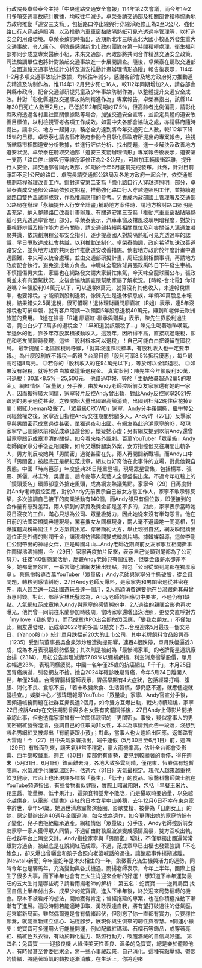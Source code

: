 行政院長卓榮泰今主持「中央道路交通安全會報」114年第2次會議，而今年1至2月多項交通事故統計數據，均較往年減少。卓榮泰請交通部及相關部會積極協助地方政府推動「道安三支箭」，包括路口停止線與行穿線淨距修正為2至3公尺、強化路口行人穿越道照明，以及推動汽車車窗黏貼隔熱紙可見光透過率管理等，以打造安全的用路環境。卓榮泰致詞時指出，近期新北市三峽區北大國小校區外發生重大交通事故，令人痛心。卓院長感謝新北市政府團隊在第一時間積極處理，衛生福利部亦同步成立專案醫療小組，未來交通部、內政部將共同合作精進交通安全政策，司法檢調單位也將針對該起交通事故進一步展開調查。隨後，卓榮泰在聽取交通部「全國道路交通事故統計分析及道安推動計畫辦理情形追蹤」報告後表示，114年1-2月多項交通事故統計數據，均較往年減少，感謝各部會及地方政府努力推動道安精進及防制作為。惟114年1-2月兒少死亡16人，較112年同期增加2人，請各部會與縣市政府，配合交通部研提兒童及少年事故防制作為，以整體提升交通安全成效。針對「彰化縣道路交通事故防制精進作為」專案報告，卓榮泰指出，該縣114年30日死亡人數至2月止，已低於112年同期的17.5％，但高齡者比例偏高，請彰化縣政府透過各村里社區關懷據點等場合，加強交通安全宣導，並設定具體的道安改善目標值，以利檢視管考各項工作成效。如需中央各部會協助之處，亦請縣府隨時提出，讓中央、地方一起努力，務必全力達到將今年交通死亡人數，較112年下降15％的目標。卓榮泰也請各縣市政府參酌今日彰化縣政府所提出的專案報告，檢視所轄縣市相關道安分析數據，並進行評估分析、找出問題，進一步解決及改善地方道安狀況。卓榮泰在聽取交通部「道安三支箭辦理情形」專案報告後表示，道安第一支箭「路口停止線與行穿線淨距修正為2-3公尺」，可增加車輛緩衝距離，提升行人安全，請交通部會同內政部，如期於今年6月底前完成發布。此外，針對目前淨距不足1公尺的路口，卓院長請交通部公路局及各地方政府一起合作，依交通部規劃時程辦理改善工作。針對道安第二支箭「強化路口行人穿越道照明」部分，卓榮泰責成交通部公路局依預定期程，推動強化路口行人穿越道照明工作，並持續追蹤路口雙色溫試辦成效，作為推廣應用的參考。另責成內政部國土管理署及交通部公路局在辦理「永續提升人行安全計畫｣補助地方案件時，請地方檢討路口照明是否充足，納入整體路口改善計畫辦理。有關道安第三支箭「推動汽車車窗黏貼隔熱紙可見光透過率管理」部分，卓榮泰表示，汽車車窗及擋風玻璃明暗程度，對於行車視野辨識及操作能力皆有關聯，請交通部持續與相關單位及利害關係人溝通並凝聚共識，依規劃期程公布安全指引，逐步提高國人對於隔熱紙可見光透過率的認識，早日爭取達成社會共識，以利推動法制化。卓榮泰強調，政府希望加速改善道路安全，並與地方政府共同合作推動道安改善措施。倘若地方政府於年度計畫中遭遇困難，中央可以統合處理，並由交通部研擬計畫，周延規劃相關事項，再請地方政府配合執行，避免造成地方負擔。中職味全龍隊球員張政禹昨日下午發生車禍，不慎撞傷男大生，家屬也在網路發文請大家幫忙集氣，今天味全龍球團公布，張政禹並未有有酒駕狀況，之後會協助調查跟幫助家屬了解狀況。【時報-台北電】你知道嗎？年領股利94萬元以下，可以退稅8萬元，就算沒有其他收入，未達報稅標準，也要報稅，才能領到股利退稅，像陳先生是退休領息族，年領30萬股息未報稅，結果錯失2.5萬退稅，很可惜啊！退休理財顧問廖嘉紅（R姐）表示，連5年沒報稅也可補申報，就有客戶阿姨一次領回5年股息退稅40萬元，賺到和老伴去歐洲旅遊的費用。 R姐在臉書「R姐 廖嘉紅-繼承與贈與」表示，陳先生靠股利過生活，竟白白少了2萬多的退稅金？「早知道就該報稅了...」陳先生喝著咖啡嘆氣。 半退休的他，靠多年存股累積被動收入。這幾年，因所得不高，直接跳過報稅，卻在和老友閒聊時發現，這些「股利根本可以退稅」！自己可能白白把錢留在國稅局。 最新提醒：北區國稅局呼籲，「就算沒達課稅標準，有股利收入也一定要申報。」為什麼股利族不報稅＝虧錢？台灣目前「股利可享8.5%抵稅優惠」，每戶最高可退8萬元。 ◎若你的「股利收入約在94萬元以下」，等於可以全額退稅。 ◎如果沒有報稅，就等於白白放棄這筆退稅金。 真實案例：陳先生今年領股利30萬，可退稅：30萬×8.5%＝25,500元。 他錯過申報，等於「主動放棄超過2萬5的現金」。網紅情侶「眾量級」分手後，由於Andy老師控訴前女友家寧還有她的一家人，因而獲得廣大同情，家寧發片反控Andy曾出軌，對此Andy反控家寧2021先跟別的男子過從甚密，之後開始大量出國跟高額消費，出國到杜拜2晚住宿花掉9萬；網紅Joeman發聲了。「眾量級CROWD」家寧、Andy分手後開撕，繼爭奪公司經營權之後，家寧近日指控Andy交往期間劈腿多人，Andy昨（27日）反擊家寧與男閨密范成章過從甚密，單獨過夜和出國。有網友為此追溯家寧的IG，發現家寧早已刪除以前和范成章出遊合照，懷疑她心虛；另有網友提到以前Andy還曾幫家寧跟范成章澄清的關係，如今看來格外諷刺。百萬YouTuber「眾量級」Andy老師與家寧分手後互相開撕，如今又爆劈腿案外案，女方指控他交往期間出軌多人，男方則反咬她與「男閨密」過從甚密在先，兩人再開闢新戰場。而Andy口中的「男閨密」被起底正是網紅范成章，網友也好奇他在此事件的立場，對此他親自表態。中國「時尚芭莎」年度盛典28日隆重登場，現場眾星雲集，包括楊冪、張震、孫儷、林志玲、吳謹言、趙今麥等人氣藝人全都盛裝出席。不過今年紅毯上的「鏡頭簽名」環節卻意外搶走風頭，成為網友熱議焦點。家寧今（29）日再度針對Andy老師指控回應，對於Andy先前表示自己被女方當工作人，家寧不敢示弱反擊，多次強調自己接下的商業活動有140個，而Andy卻只有個位數，即便接到的合作量有懸殊差距，兩人領到的薪資及獎金卻是差不多的，對此，家寧表示當時她沒日沒夜的工作，滿心只想為公司、眾量級努力，因此她從來沒有半句怨言。他在日前的法國盃頒獎典禮現場，驚喜攜女友同框現身，兩人毫不避諱地一同亮相，引爆媒體與粉絲關注！女方氣質出眾、穿著簡約大方，舉止親密自然，網友瞬間猜出這位正是外傳的財閥千金，讓現場彷彿瞬間變成韓劇片場。據韓媒報導，這位李剛仁公開帶出的神祕女伴，正是韓國斗山...Andy老師近期與前女友家寧互相開撕事件鬧得沸沸揚揚，今（29日）家寧再度拍片反擊，表示自己從頭到尾都為了公司努力，狂接140個商業活動，反觀Andy老師只有個位數，但獎金跟薪水卻差不多，她都毫無怨言，一番言論也讓網友揪出疑點，抓包「公司從頭到尾都在獨厚家寧」。蔡佩伶報導百萬YouTuber「眾量級」Andy老師與家寧分手撕破臉，從金錢問題，轉移到感情糾紛，27日Andy老師反爆料，是家寧先和男閨密過從甚密在先，兩人甚至還一起出國遊玩長達一個月，2人高額消費還要他在台灣跟向其母曾淑惠討錢。對此，部落客林氏璧認為，Andy老師的回應切中要害，不過仍有1缺點。人氣網紅范成章捲入Andy與家寧的感情糾紛中，2人過往的親暱合影也再次曝光，他們曾一同前往米蘭參加時裝周，當時家寧還曬出泳池照，更發文直呼對方「my love（我的愛）」，而范成章也PO出合照放閃回應，「變我女朋友。」不僅如此，網友還發現，范成章2022年的多篇IG貼文下方...台股迎來5月最後一個交易日，《Yahoo股市》統計單月跌幅前20大的上市公司，其中老牌飼料食品股興泰（1235）受到前董事長吳金泉涉炒股遭拘提影響，連吞4根跌停，單月跌幅逼近3成，成為本月表現最弱勢個股；其次則是被封為「最慘鴻家軍」的老牌衛星通訊廠台揚（2314），月初公告辦理減資57.89%以彌補虧損，利空消息衝擊股價，單月跌幅達23%，表現同樣疲弱。中國一名年僅25歲的抗癌網紅「千千」，本月25日因胃癌病逝，引發網友不捨。她自2024年確診晚期胃癌，今年5月24日離開人世，年僅25歲。台灣胃腸科醫師表示，胃癌早期有4大症狀，包括經常打嗝、腹脹、消化不良、食慾不振，「若未改變飲食、生活習慣，卻仍感不適，就應儘速就醫檢查。」娛樂中心／張瑋珊報導YouTube「眾量級」家寧、Andy官宣分手後，因頻道帳務問題在社群互撕長達2個月，如今雙方互爆出軌，戰火持續延燒，家寧22日控訴Andy在交往期間曾與多名女性有肉體關係後，27日Andy上傳影片間接承認此事，但也透露家寧曾有一位關係親密的「男閨密」。事後，疑似當事人的男閨密網紅發聲澄清，強調自己的性取向非女性，本以為事情到此告一段落，沒想到該名男網紅又被爆出「有前妻跟小孩」；對此，當事人也火速給出回應。返鄉路有大雷雨！今（27）日中央氣象署指出，端午連假（5月30日至6月1日）前，週四（29日）有鋒面到來，讓天氣非常不穩定，豪大雨機率高，估計全台都會受影響、西半部較嚴重。週五（30日）南部仍有雨勢，要見到較顯著的雨停，得在週末（5月31日、6月1日）鋒面離去時，各地大致多雲到晴，僅花東、恆春偶有短暫陣雨，水氣減少也讓氣溫回升，估週六（31日）天氣最穩定。現代人越來越重視飲食健康，市面上也出現許多標榜「養生」、「低卡」的食品。家醫科醫師魏士航在YouTube頻道指出，有些食物看似健康，實際上暗藏陷阱，包括「早餐玉米片、花生醬、能量棒、低卡果汁」，這類食物並非不能吃，而是攝取時要適量，以免越吃越傷身。以電影《情書》走紅的日本女星中山美穗，去年12月6日不幸在東京家中辭世，享年54歲。她過世消息震驚演藝圈，影歌雙棲、被譽為「日劇女王」的她，原定舉辦出道40週年全國巡演，如今成為遺作，如今更傳出她的家庭悄悄有了變化，兒子也拒絕繼承遺產。網紅情侶「眾量級」分手後，Andy老師控訴前女友家寧一家人獲得眾人同情，不過卻由財務風波演變成感情風暴，雙方互咬出軌，在社群平台上隔空交鋒。Andy指控家寧與「男閨密」曖昧，不僅單獨出國還常常跟對方過夜，被起底是在說網紅范成章。不過，范成章早已出櫃也發聲強調「不吃鮑魚」，卻又爆出曾曬出和孩子合照向老婆喊話的過往，讓整起事件撲朔迷離。[Newtalk新聞] 今年靈蛇年是木火相生的一年，象徵著充滿生機與活力的運勢，同時今年也是驛馬年，充滿變動與各式機遇。雨揚老師表示，今年上半年，國際上發生了很多大事，而下半年也會有五大生肖迎來全新的好運！ 想知道下半年運勢最旺的五大生肖是哪些呢？請看雨揚老師的解析： 第五名：蛇寶寶 ——逆轉局面 找回自信上半年付出多、成果少的蛇寶寶，進入下半年後，終於迎來局勢翻轉的機會。原本不被看好的想法，開始獲得肯定；曾經拖延的專案，也在你積極推動下漸漸有了進展。這段時間若能適時爭取、勇敢表達自我，將有望打破過往的低氣壓，迎來嶄新局面。雖然偶爾還是會有情緒起伏，但別忘了你一直都有實力，只要穩住節奏，就能重新建立信心、站穩腳步，展現你與生俱來的韌性與智慧。※開運小撇步：蛇寶寶可多運用火行能量開運，例如配戴紅瑪瑙、石榴石等飾品，或穿著亮紅、橘紅色系衣物，有助於轉化壓力、點燃行動力，喚醒潛藏的自信與好運。 第四名：兔寶寶 ——迎接良機 人緣佳美天性善良、溫柔的兔寶寶，總是樂於體諒他人，有時候甚至會委屈求全，將一些心事藏起來，自己消化。這種有點壓抑、鬱悶的情緒，將隨著節氣的轉換逐漸消散。在生活上，你將迎來